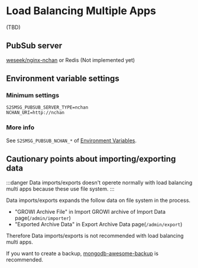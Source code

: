 # Load Balancing Multiple Apps

(TBD)

## PubSub server

[weseek/nginx-nchan](https://hub.docker.com/repository/docker/weseek/nginx-nchan/) or Redis (Not implemented yet)

## Environment variable settings

### Minimum settings

```
S2SMSG_PUBSUB_SERVER_TYPE=nchan
NCHAN_URI=http://nchan
```

### More info

See `S2SMSG_PUBSUB_NCHAN_*` of [Environment Variables](./env-vars.md).

## Cautionary points about importing/exporting data

:::danger
Data imports/exports doesn't operete normally with load balancing multi apps because these use file system.
:::


Data imports/exports expands the follow data on file system in the process.

- "GROWI Archive File" in Import GROWI archive of Import Data page(`/admin/importer`)
- "Exported Archive Data" in Export Archive Data page(`/admin/export`)

Therefore Data imports/exports is not recommended with load balancing multi apps.

If you want to create a backup, [mongodb-awesome-backup](./mongodb-backup.md) is recommended.

